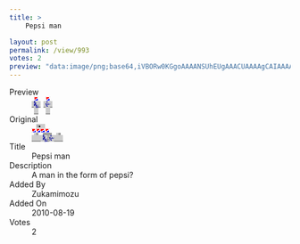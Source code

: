 ```yaml
---
title: >
    Pepsi man

layout: post
permalink: /view/993
votes: 2
preview: "data:image/png;base64,iVBORw0KGgoAAAANSUhEUgAAACUAAAAgCAIAAAAaMSbnAAAABnRSTlMA/wD/AP5AXyvrAAABFElEQVRIie2WXQ4CIQyEB7Mnkr3/CYpH2vpAZMtf6YLRl52QGJXh61QWAfORBhFxJSKSc5RhsTvmA6ccnIMUc3yBSWP7w7bQ17R1v2Fjpmv2Tj5mAK5qzyVY017l+9S1QlLsjX5Okmz2rJ8hBADM2YgfWmSxOyJKb/Y9ACDyyqLeP3PGq5iw70FZodwvRD5S5xRhygolT69uqAi7nG8lol5uxltJBkAW2qs44yXDNDga5a9YgBv9VKobqjYWpXf3S8pqZxN5uV+aTWrnS+aerSlLZd39MpdvCN7keeP9GU7a8jnF+VLa637IOe3/v5XnT1d2n6gPw6giU08W+6/vEzfv5t28//Gy86x39TOfL2P7r/O9ATtCFlobevCjAAAAAElFTkSuQmCC"
---
```

<dl class="side-by-side">
<dt>Preview</dt>
<dd>
    <img class="preview" src="data:image/png;base64,iVBORw0KGgoAAAANSUhEUgAAACUAAAAgCAIAAAAaMSbnAAAABnRSTlMA/wD/AP5AXyvrAAABFElEQVRIie2WXQ4CIQyEB7Mnkr3/CYpH2vpAZMtf6YLRl52QGJXh61QWAfORBhFxJSKSc5RhsTvmA6ccnIMUc3yBSWP7w7bQ17R1v2Fjpmv2Tj5mAK5qzyVY017l+9S1QlLsjX5Okmz2rJ8hBADM2YgfWmSxOyJKb/Y9ACDyyqLeP3PGq5iw70FZodwvRD5S5xRhygolT69uqAi7nG8lol5uxltJBkAW2qs44yXDNDga5a9YgBv9VKobqjYWpXf3S8pqZxN5uV+aTWrnS+aerSlLZd39MpdvCN7keeP9GU7a8jnF+VLa637IOe3/v5XnT1d2n6gPw6giU08W+6/vEzfv5t28//Gy86x39TOfL2P7r/O9ATtCFlobevCjAAAAAElFTkSuQmCC">
</dd>
<dt>Original</dt>
<dd>
    <img class="preview" src="data:image/png;base64,iVBORw0KGgoAAAANSUhEUgAAAEAAAAAgCAYAAACinX6EAAABEklEQVR42u2XCw7DIAhAPa138k7eaZumJsyi4odILSTEbEgCr4hoTEO8958ZNU8XBXAl4pyL+koAMPmw/v6O+ioAEEQCQIFw5BF4XQVoEzwZQAiyJCmJmr0mFP/tAGIkYckVSs2O2Tr8FYBIALlQbZi94S8PAIj5lgD2s+BL9ZcBoPDBOj/mkF0MgF1tQK9B6YNPGoHBO6Aq+f5e5Y5PASgABbD2sXN//LioI36rYyE1WQ4AtYSstX8rxedxAFqJ1CAcVQFcSYkGQKkEWAH5vtXQth0Bag/Akl/ZE8QfAbiPoxlubYJ5NYQVa4BHNkHqVch5BW5tgqUKWD1ATQOYHV1HhqPSMcCUe7RmBdDTA3YB+ALD934ULq9YogAAAABJRU5ErkJggg==">
</dd>
<dt>Title</dt>
<dd>Pepsi man</dd>
<dt>Description</dt>
<dd>A man in the form of pepsi?</dd>
<dt>Added By</dt>
<dd>Zukamimozu</dd>
<dt>Added On</dt>
<dd>2010-08-19</dd>
<dt>Votes</dt>
<dd>2</dd>
</dl>
